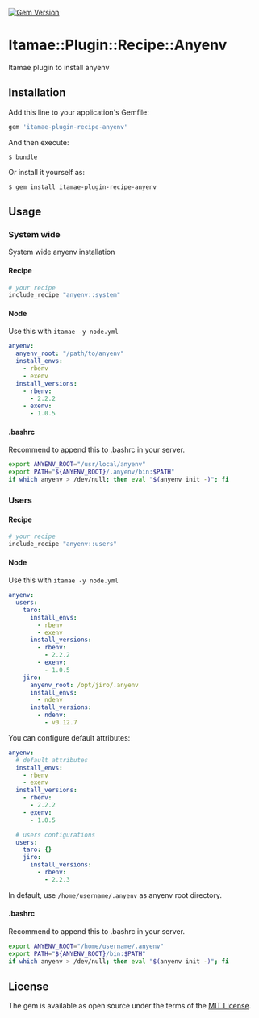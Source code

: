 [![Gem Version](http://badge.fury.io/rb/itamae-plugin-recipe-anyenv.svg)](http://badge.fury.io/rb/itamae-plugin-recipe-anyenv)
# Itamae::Plugin::Recipe::Anyenv

Itamae plugin to install anyenv

## Installation

Add this line to your application's Gemfile:

```ruby
gem 'itamae-plugin-recipe-anyenv'
```

And then execute:

    $ bundle

Or install it yourself as:

    $ gem install itamae-plugin-recipe-anyenv

## Usage
### System wide
System wide anyenv installation

#### Recipe

```ruby
# your recipe
include_recipe "anyenv::system"
```

#### Node

Use this with `itamae -y node.yml`

```yml
anyenv:
  anyenv_root: "/path/to/anyenv"
  install_envs:
    - rbenv
    - exenv
  install_versions:
    - rbenv:
      - 2.2.2
    - exenv:
      - 1.0.5
```

#### .bashrc

Recommend to append this to .bashrc in your server.

```bash
export ANYENV_ROOT="/usr/local/anyenv"
export PATH="${ANYENV_ROOT}/.anyenv/bin:$PATH"
if which anyenv > /dev/null; then eval "$(anyenv init -)"; fi
```

### Users
#### Recipe
```ruby
# your recipe
include_recipe "anyenv::users"
```

#### Node
Use this with `itamae -y node.yml`

```yml
anyenv:
  users:
    taro:
      install_envs:
        - rbenv
        - exenv
      install_versions:
        - rbenv:
          - 2.2.2
        - exenv:
          - 1.0.5
    jiro:
      anyenv_root: /opt/jiro/.anyenv
      install_envs:
        - ndenv
      install_versions:
        - ndenv:
          - v0.12.7
```

You can configure default attributes:

```yml
anyenv:
  # default attributes
  install_envs:
    - rbenv
    - exenv
  install_versions:
    - rbenv:
      - 2.2.2
    - exenv:
      - 1.0.5

  # users configurations
  users:
    taro: {}
    jiro:
      install_versions:
        - rbenv:
          - 2.2.3
```

In default, use `/home/username/.anyenv` as anyenv root directory.

#### .bashrc

Recommend to append this to .bashrc in your server.

```bash
export ANYENV_ROOT="/home/username/.anyenv"
export PATH="${ANYENV_ROOT}/bin:$PATH"
if which anyenv > /dev/null; then eval "$(anyenv init -)"; fi
```

## License

The gem is available as open source under the terms of the [MIT License](http://opensource.org/licenses/MIT).

